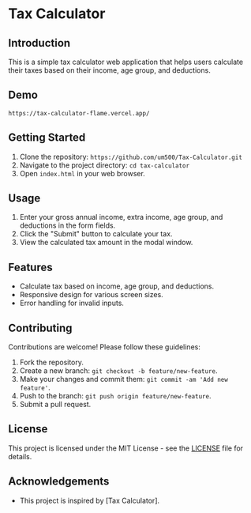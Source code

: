 # Tax Calculator

## Introduction
This is a simple tax calculator web application that helps users calculate their taxes based on their income, age group, and deductions.

## Demo
`https://tax-calculator-flame.vercel.app/`

## Getting Started
1. Clone the repository: `https://github.com/um500/Tax-Calculator.git`
2. Navigate to the project directory: `cd tax-calculator`
3. Open `index.html` in your web browser.

## Usage
1. Enter your gross annual income, extra income, age group, and deductions in the form fields.
2. Click the "Submit" button to calculate your tax.
3. View the calculated tax amount in the modal window.

## Features
- Calculate tax based on income, age group, and deductions.
- Responsive design for various screen sizes.
- Error handling for invalid inputs.

## Contributing
Contributions are welcome! Please follow these guidelines:
1. Fork the repository.
2. Create a new branch: `git checkout -b feature/new-feature`.
3. Make your changes and commit them: `git commit -am 'Add new feature'`.
4. Push to the branch: `git push origin feature/new-feature`.
5. Submit a pull request.

## License
This project is licensed under the MIT License - see the [LICENSE](LICENSE) file for details.

## Acknowledgements
- This project is inspired by [Tax Calculator].
